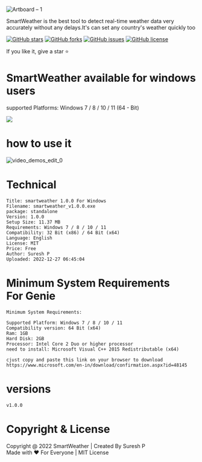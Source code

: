 
![Artboard – 1](https://user-images.githubusercontent.com/112636345/209669100-eeca9a08-0488-49dd-b639-14d025503f40.png)

<p>SmartWeather is the best tool to detect real-time weather data very accurately without any delays.It's can set any country's weather quickly too</p>

[![GitHub stars](https://img.shields.io/github/stars/sureshpandiyan1/SmartWeather)](https://github.com/sureshpandiyan1/SmartWeather/stargazers)
[![GitHub forks](https://img.shields.io/github/forks/sureshpandiyan1/SmartWeather)](https://github.com/sureshpandiyan1/SmartWeather/network)
[![GitHub issues](https://img.shields.io/github/issues/sureshpandiyan1/SmartWeather)](https://github.com/sureshpandiyan1/SmartWeather/issues)
[![GitHub license](https://img.shields.io/github/license/sureshpandiyan1/SmartWeather)](https://github.com/sureshpandiyan1/SmartWeather)

If you like it, give a star ⭐

# SmartWeather available for windows users

<p> supported Platforms: Windows 7 / 8 / 10 / 11 (64 - Bit)</p>
<a href="https://www.mediafire.com/file/k4v1isikdny1ha4/smartweather_v1.0.0.exe/file">
<div>
<img src="https://user-images.githubusercontent.com/112636345/209668894-71c4e887-f7ab-42e4-a21d-b14b2ceb5fad.png">
</div>
<div>
</a>

# how to use it


![video_demos_edit_0](https://user-images.githubusercontent.com/112636345/209670568-756025b2-8091-4dbf-b7ed-d19ab7404c40.gif)


# Technical
    
    Title: smartweather 1.0.0 For Windows
    Filename: smartweather_v1.0.0.exe
    package: standalone 
    Version: 1.0.0
    Setup Size: 11.37 MB
    Requirements: Windows 7 / 8 / 10 / 11
    Compatibility: 32 Bit (x86) / 64 Bit (x64)
    Language: English
    License: MIT
    Price: Free
    Author: Suresh P
    Uploaded: 2022-12-27 06:45:04
    

# Minimum System Requirements <br> For Genie

    Minimum System Requirements:

    Supported Platform: Windows 7 / 8 / 10 / 11
    Compatibility version: 64 Bit (x64)
    Ram: 1GB
    Hard Disk: 2GB
    Processor: Intel Core 2 Duo or higher processor
    need to install: Microsoft Visual C++ 2015 Redistributable (x64)

    cjust copy and paste this link on your browser to download 
    https://www.microsoft.com/en-in/download/confirmation.aspx?id=48145



# versions

    v1.0.0


# Copyright & License
 
<span>Copyright @ 2022 SmartWeather | Created By Suresh P <br></span> 
<span>Made with ❤️ For Everyone | MIT License</span>

